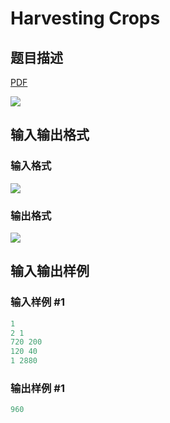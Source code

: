 # Harvesting Crops

## 题目描述

[problemUrl]: https://uva.onlinejudge.org/index.php?option=com_onlinejudge&Itemid=8&category=823&page=show_problem&problem=4620

[PDF](https://uva.onlinejudge.org/external/127/p12767.pdf)

![](https://cdn.luogu.com.cn/upload/vjudge_pic/UVA12767/ce2dd5ef1402fb46523d383f90613581353e6064.png)

## 输入输出格式

### 输入格式

![](https://cdn.luogu.com.cn/upload/vjudge_pic/UVA12767/7d5540815acc1119492ff800a55ffab55fc7025d.png)

### 输出格式

![](https://cdn.luogu.com.cn/upload/vjudge_pic/UVA12767/1dbc86f67d4a8623eced666fb392a51ea3680ffe.png)

## 输入输出样例

### 输入样例 #1

```cpp
1
2 1
720 200
120 40
1 2880
```


### 输出样例 #1

```cpp
960
```


